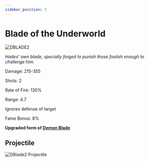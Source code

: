 ```yaml
---
sidebar_position: 3
---
```


# Blade of the Underworld

![DBLADE2](https://vwiki.valorserver.com/api/item/picture/blade%20of%20the%20underworld)

<i>Hades' own blade, specially forged to punish those foolish enough to challenge him.</i>

Damage: 215-355

Shots: 2

Rate of Fire: 130%

Range: 4.7

Ignores defense of target

Fame Bonus: 8%

**Upgraded form of [Demon Blade](https://www.realmeye.com/wiki/demon-blade)**

## Projectile

![DBlade2 Projectile](https://cdn.discordapp.com/attachments/948363241631916122/954066999682682890/underworld.gif)
